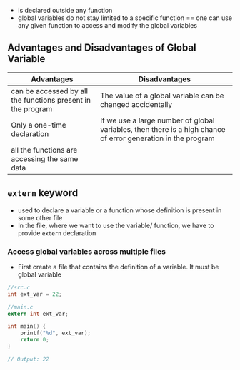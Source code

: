- is declared outside any function
- global variables do not stay limited to a specific function == one can use any given function to access and modify the global variables

## Advantages and Disadvantages of Global Variable
| Advantages                                                  | Disadvantages                                                                                                |
| ----------------------------------------------------------- | ------------------------------------------------------------------------------------------------------------ |
| can be accessed by all the functions present in the program | The value of a global variable can be changed accidentally                                                   |
| Only a one-time declaration                                 | If we use a large number of global variables, then there is a high chance of error generation in the program |
| all the functions are accessing the same data               |                                                                                                              |

## `extern` keyword
- used to declare a variable or a function whose definition is present in some other file
- In the file, where we want to use the variable/ function, we have to provide `extern` declaration
### Access global variables across multiple files
- First create a file that contains the definition of a variable. It must be global variable

```c
//src.c
int ext_var = 22;
```

```c
//main.c
extern int ext_var;

int main() {
	printf("%d", ext_var);
	return 0;
}

// Output: 22
